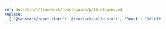 ```yaml
---
ref: docs/start/framework/react/guide/path-aliases.md
replace:
  { '@tanstack/react-start': '@tanstack/solid-start', 'React': 'SolidJS' }
---
```

